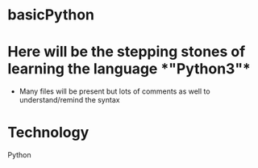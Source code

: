 # basicPython

<h1>Here will be the stepping stones of learning the language *"Python3"*</h1>

- Many files will be present but lots of comments as well to understand/remind the syntax


# Technology
Python
